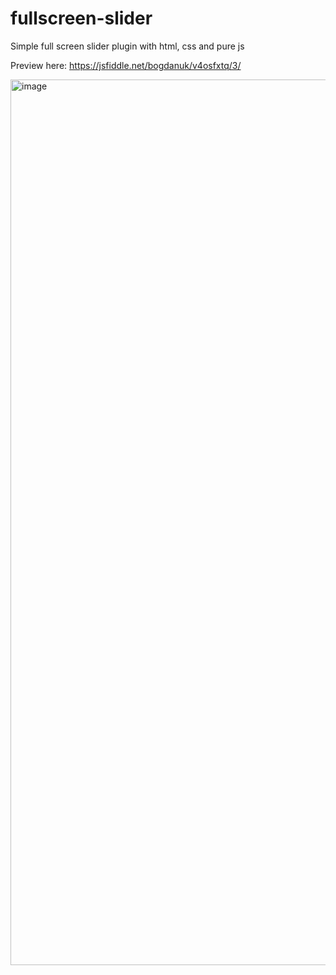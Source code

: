 # fullscreen-slider

Simple full screen slider plugin with html, css and pure js

Preview here: https://jsfiddle.net/bogdanuk/v4osfxtq/3/

<img width="1417" alt="image" src="https://user-images.githubusercontent.com/23727250/147354985-efde3448-c56b-4f53-98e4-e74ce3f19736.png">


